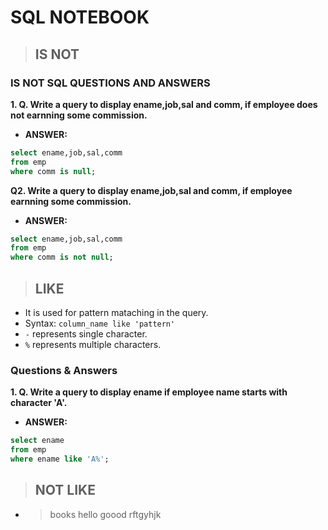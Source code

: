 # **SQL NOTEBOOK**

> ## **IS NOT**

### **IS NOT SQL QUESTIONS AND ANSWERS**

**1. Q. Write a query to display ename,job,sal and comm, if employee does not earnning some commission.**

- **ANSWER:**

```sql
select ename,job,sal,comm
from emp
where comm is null;
```

**Q2. Write a query to display ename,job,sal and comm, if employee earnning some commission.**

- **ANSWER:**

```sql
select ename,job,sal,comm
from emp
where comm is not null;
```

> ## **LIKE**

- It is used for pattern mataching in the query.
- Syntax:
  `column_name like 'pattern'`
- `-` represents single character.
- `%` represents multiple characters.

### **Questions & Answers**

**1. Q. Write a query to display ename if employee name starts with character 'A'.**

- **ANSWER:**

```sql
select ename
from emp
where ename like 'A%';
```

> ## **NOT LIKE**

- > books hello goood
  > rftgyhjk
